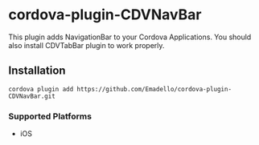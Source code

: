 
# cordova-plugin-CDVNavBar

This plugin adds NavigationBar to your Cordova Applications.
You should also install CDVTabBar plugin to work properly.


## Installation

    cordova plugin add https://github.com/Emadello/cordova-plugin-CDVNavBar.git


### Supported Platforms

- iOS
